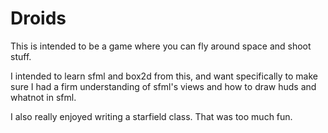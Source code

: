 # Droids
This is intended to be a game where you can fly around space and shoot stuff.

I intended to learn sfml and box2d from this, and want specifically to make sure I had a firm understanding of sfml's views and how to draw huds and whatnot in sfml.

I also really enjoyed writing a starfield class. That was too much fun.
